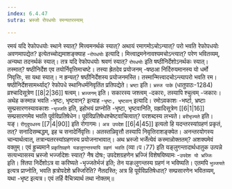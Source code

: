 ```yaml
---
index: 6.4.47
sutra: भ्रस्जो रोपधयोः रमन्यतरस्याम्

---
```

   रमयं यदि रेफोपधयोः स्थाने स्यात्? मित्त्वमनर्थकं स्यात्? अथायं रमागमोऽचोऽन्यात्? परो भवति रेफोपधयोः अवणमापद्येत? इत्येतच्चोद्यमाशङ्क्याह -`रोपधयोः` इत्यादि। मित्त्वाद्रमनेनावश्यमचोऽन्त्यात्? परेण भवितव्यम्, अन्यथा तदनर्थकं स्यात्। तत्र यदि रेफोपधयोः श्रवणं स्यात्? `रोपधयोः` इति षष्ठीनिर्देशोऽनर्थकः स्यात्। तस्मात्? षष्ठीनिर्देश एव तयोर्निवृत्तिमाचष्टे। तस्या ह्रेतदेव प्रयोजनम् -षष्ठआ निर्दिरुयमानस्य यो धर्मो निवृत्तिः, सा यथा स्यात्। न ह्रन्यत्? षष्ठीनिर्देशस्य प्रयोजनमस्ति। तस्मान्मित्त्वादचोऽन्त्यापरो भवति रम। षष्ठीनिर्देशसामर्थ्याद्? रेफोपधे स्थानिधर्मनिवृतिंत प्रतिपद्येते। `भ्रष्टा` इति। `भ्रस्ज पाके` (धातुपाठः-1284) व्रश्चादिसूत्रेण  [[8|2|36]]  षत्वम्। `भ्रज्जनम्` इति। सकारस्य जश्त्वम् -दकारः, तस्यापि श्चुत्वम् -जकारः। अथेह कस्मान्न भवति -भृष्टः, भृष्टवान्? इत्याह -`भृष्टः, भृष्टवान्` इत्यादि। रमोऽवकाशः -भर्ष्टा, भ्रष्टाः सुम्प्रसारणस्यावकाशः -`भृज्जति` इति, इहोभयं प्राप्नोति -भृष्टा, भृष्टवानिति, ग्रह्रादिसूत्रेण  [[6|1|16]]  सम्प्रसारणमेव भवति पूर्वविप्रतिषेधेन। पूर्वविप्रतिषेधश्चेष्टवाचित्वात्? परशब्दस्य लभ्यते। `बरीभृज्यते` इति। यङ्। `रीगृदुपधस्य`  [[7|4|90]]  इति रोगागमः। `अत्र उपदेश`  [[6|4|45]]  इत्यतो हि यदन्तरस्यांग्रहणं प्रकृतं, तत्? सनादिसम्बद्धम्, इह च सनादेर्निवृत्तिः। अतस्तन्निवृत्तौ तस्यापि निवृत्तिराशङ्क्येत। अनन्तरयोगस्य चान्यार्थत्वात्, तत्रान्यतरस्यांग्रहणस्य प्रयोजनाभावात्। अथ भ्रस्जो भर्जेत्येवं कस्मान्नोक्ततम्? अशक्यमेवं वक्तुम्। एवं ह्रुच्यमाने `प्रकृतिग्रहणे यङलुगन्तस्यापि ग्रहणं भवति` (व्या।प।77) इति यङ्लुगन्तादार्थधातुक उत्पन्ने सत्यभ्यासस्य भ्रस्जो भर्ज्जादेशः स्यात्? नैष दोषः; उपदेशग्रहणेन भ्रज्जिं विशेषयिष्यामः -`उपदेश यो भ्रज्जिः` इति। श्तिपा निर्देशोऽत्र वा करिष्यते -भृज्जतेर्भजं इति; तेन यङःलुगन्तस्य ग्रहणं न भविष्यति। एतमपि `भुज्जयते` इत्यत्र प्राप्नोति, भवति ह्रत्रोपदेशे भ्रस्जिरिति? नैतदस्ति; अत्र हि पूर्वविप्रतिषेधात्? सम्प्रसारणेन भवितव्यम्, यथा -भृष्ट इत्यत्र। एवं तर्हि वैचित्र्यार्थ तथा नोक्तम्॥